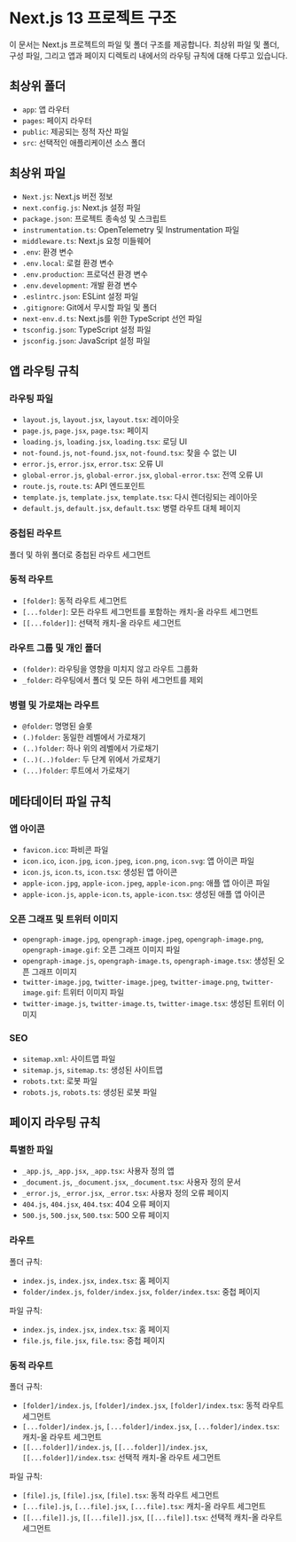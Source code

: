 # Next.js 13 프로젝트 구조

이 문서는 Next.js 프로젝트의 파일 및 폴더 구조를 제공합니다. 최상위 파일 및 폴더, 구성 파일, 그리고 앱과 페이지 디렉토리 내에서의 라우팅 규칙에 대해 다루고 있습니다.

## 최상위 폴더

-   `app`: 앱 라우터
-   `pages`: 페이지 라우터
-   `public`: 제공되는 정적 자산 파일
-   `src`: 선택적인 애플리케이션 소스 폴더

## 최상위 파일

-   `Next.js`: Next.js 버전 정보
-   `next.config.js`: Next.js 설정 파일
-   `package.json`: 프로젝트 종속성 및 스크립트
-   `instrumentation.ts`: OpenTelemetry 및 Instrumentation 파일
-   `middleware.ts`: Next.js 요청 미들웨어
-   `.env`: 환경 변수
-   `.env.local`: 로컬 환경 변수
-   `.env.production`: 프로덕션 환경 변수
-   `.env.development`: 개발 환경 변수
-   `.eslintrc.json`: ESLint 설정 파일
-   `.gitignore`: Git에서 무시할 파일 및 폴더
-   `next-env.d.ts`: Next.js를 위한 TypeScript 선언 파일
-   `tsconfig.json`: TypeScript 설정 파일
-   `jsconfig.json`: JavaScript 설정 파일

## 앱 라우팅 규칙

### 라우팅 파일

-   `layout.js`, `layout.jsx`, `layout.tsx`: 레이아웃
-   `page.js`, `page.jsx`, `page.tsx`: 페이지
-   `loading.js`, `loading.jsx`, `loading.tsx`: 로딩 UI
-   `not-found.js`, `not-found.jsx`, `not-found.tsx`: 찾을 수 없는 UI
-   `error.js`, `error.jsx`, `error.tsx`: 오류 UI
-   `global-error.js`, `global-error.jsx`, `global-error.tsx`: 전역 오류 UI
-   `route.js`, `route.ts`: API 엔드포인트
-   `template.js`, `template.jsx`, `template.tsx`: 다시 렌더링되는 레이아웃
-   `default.js`, `default.jsx`, `default.tsx`: 병렬 라우트 대체 페이지

### 중첩된 라우트

폴더 및 하위 폴더로 중첩된 라우트 세그먼트

### 동적 라우트

-   `[folder]`: 동적 라우트 세그먼트
-   `[...folder]`: 모든 라우트 세그먼트를 포함하는 캐치-올 라우트 세그먼트
-   `[[...folder]]`: 선택적 캐치-올 라우트 세그먼트

### 라우트 그룹 및 개인 폴더

-   `(folder)`: 라우팅을 영향을 미치지 않고 라우트 그룹화
-   `_folder`: 라우팅에서 폴더 및 모든 하위 세그먼트를 제외

### 병렬 및 가로채는 라우트

-   `@folder`: 명명된 슬롯
-   `(.)folder`: 동일한 레벨에서 가로채기
-   `(..)folder`: 하나 위의 레벨에서 가로채기
-   `(..)(..)folder`: 두 단계 위에서 가로채기
-   `(...)folder`: 루트에서 가로채기

## 메타데이터 파일 규칙

### 앱 아이콘

-   `favicon.ico`: 파비콘 파일
-   `icon.ico`, `icon.jpg`, `icon.jpeg`, `icon.png`, `icon.svg`: 앱 아이콘 파일
-   `icon.js`, `icon.ts`, `icon.tsx`: 생성된 앱 아이콘
-   `apple-icon.jpg`, `apple-icon.jpeg`, `apple-icon.png`: 애플 앱 아이콘 파일
-   `apple-icon.js`, `apple-icon.ts`, `apple-icon.tsx`: 생성된 애플 앱 아이콘

### 오픈 그래프 및 트위터 이미지

-   `opengraph-image.jpg`, `opengraph-image.jpeg`, `opengraph-image.png`, `opengraph-image.gif`: 오픈 그래프 이미지 파일
-   `opengraph-image.js`, `opengraph-image.ts`, `opengraph-image.tsx`: 생성된 오픈 그래프 이미지
-   `twitter-image.jpg`, `twitter-image.jpeg`, `twitter-image.png`, `twitter-image.gif`: 트위터 이미지 파일
-   `twitter-image.js`, `twitter-image.ts`, `twitter-image.tsx`: 생성된 트위터 이미지

### SEO

-   `sitemap.xml`: 사이트맵 파일
-   `sitemap.js`, `sitemap.ts`: 생성된 사이트맵
-   `robots.txt`: 로봇 파일
-   `robots.js`, `robots.ts`: 생성된 로봇 파일

## 페이지 라우팅 규칙

### 특별한 파일

-   `_app.js`, `_app.jsx`, `_app.tsx`: 사용자 정의 앱
-   `_document.js`, `_document.jsx`, `_document.tsx`: 사용자 정의 문서
-   `_error.js`, `_error.jsx`, `_error.tsx`: 사용자 정의 오류 페이지
-   `404.js`, `404.jsx`, `404.tsx`: 404 오류 페이지
-   `500.js`, `500.jsx`, `500.tsx`: 500 오류 페이지

### 라우트

폴더 규칙:

-   `index.js`, `index.jsx`, `index.tsx`: 홈 페이지
-   `folder/index.js`, `folder/index.jsx`, `folder/index.tsx`: 중첩 페이지

파일 규칙:

-   `index.js`, `index.jsx`, `index.tsx`: 홈 페이지
-   `file.js`, `file.jsx`, `file.tsx`: 중첩 페이지

### 동적 라우트

폴더 규칙:

-   `[folder]/index.js`, `[folder]/index.jsx`, `[folder]/index.tsx`: 동적 라우트 세그먼트
-   `[...folder]/index.js`, `[...folder]/index.jsx`, `[...folder]/index.tsx`: 캐치-올 라우트 세그먼트
-   `[[...folder]]/index.js`, `[[...folder]]/index.jsx`, `[[...folder]]/index.tsx`: 선택적 캐치-올 라우트 세그먼트

파일 규칙:

-   `[file].js`, `[file].jsx`, `[file].tsx`: 동적 라우트 세그먼트
-   `[...file].js`, `[...file].jsx`, `[...file].tsx`: 캐치-올 라우트 세그먼트
-   `[[...file]].js`, `[[...file]].jsx`, `[[...file]].tsx`: 선택적 캐치-올 라우트 세그먼트

